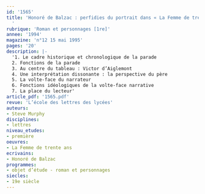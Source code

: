 ```yaml
---
id: '1565'
title: 'Honoré de Balzac : perfidies du portrait dans « La Femme de trente ans »
  '
rubrique: 'Roman et personnages [1re]'
annee: '1994'
magazine: 'n°12 15 mai 1995'
pages: '20'
description: |-
  '1. Le cadre historique et chronologique de la parade
  2. Fonctions de la parade
  3. Au centre du tableau : Victor d’Aiglemont
  4. Une interprétation dissonante : la perspective du père
  5. La volte-face du narrateur
  6. Fonctions idéologiques de la volte-face narrative
  7. La place du lecteur'
article_pdf: '1565.pdf'
revue: 'L’école des lettres des lycées'
auteurs:
- Steve Murphy
disciplines:
- lettres
niveau_etudes:
- première
oeuvres:
- La Femme de trente ans
ecrivains:
- Honoré de Balzac
programmes:
- objet d’étude - roman et personnages
siecles:
- 19e siècle
---
```

